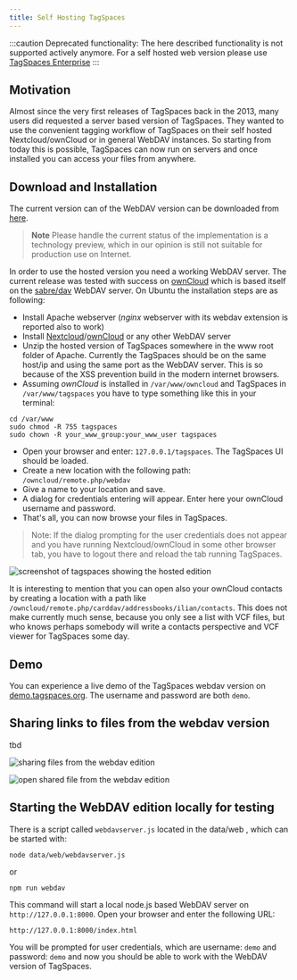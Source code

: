 ```yaml
---
title: Self Hosting TagSpaces
---
```


:::caution
Deprecated functionality: The here described functionality is not supported actively anymore. For a self hosted web version please use [TagSpaces Enterprise](https://www.tagspaces.org/products/enterprise/)
:::

## Motivation

Almost since the very first releases of TagSpaces back in the 2013, many users did requested a server based version of TagSpaces. They wanted to use the convenient tagging workflow of TagSpaces on their self hosted Nextcloud/ownCloud or in general WebDAV instances. So starting from today this is possible, TagSpaces can now run on servers and once installed you can access your files from anywhere.

## Download and Installation

The current version can of the WebDAV version can be downloaded from [here](https://www.tagspaces.org/downloads/tagspaces-web.zip).

> **Note** Please handle the current status of the implementation is a technology preview, which in our opinion is still not suitable for production use on Internet.

In order to use the hosted version you need a working WebDAV server. The current release was tested with success on [ownCloud](http://owncloud.org) which is based itself on the [sabre/dav](http://sabre.io) WebDAV server. On Ubuntu the installation steps are as following:

- Install Apache webserver (_nginx_ webserver with its webdav extension is reported also to work)
- Install [Nextcloud](https://nextcloud.com/install/)/[ownCloud](https://owncloud.org/install) or any other WebDAV server
- Unzip the hosted version of TagSpaces somewhere in the www root folder of Apache. Currently the TagSpaces should be on the same host/ip and using the same port as the WebDAV server. This is so because of the XSS prevention build in the modern internet browsers.
- Assuming _ownCloud_ is installed in `/var/www/owncloud` and TagSpaces in `/var/www/tagspaces` you have to type something like this in your terminal:

```
cd /var/www
sudo chmod -R 755 tagspaces
sudo chown -R your_www_group:your_www_user tagspaces
```

- Open your browser and enter: `127.0.0.1/tagspaces`. The TagSpaces UI should be loaded.
- Create a new location with the following path: `/owncloud/remote.php/webdav`
- Give a name to your location and save.
- A dialog for credentials entering will appear. Enter here your ownCloud username and password.
- That's all, you can now browse your files in TagSpaces.

> Note: If the dialog prompting for the user credentials does not appear and you have running Nextcloud/ownCloud in some other browser tab, you have to logout there and reload the tab running TagSpaces.

![screenshot of tagspaces showing the hosted edition](/media/tagspaces-webdav-edition.png)

It is interesting to mention that you can open also your ownCloud contacts by creating a location with a path like `/owncloud/remote.php/carddav/addressbooks/ilian/contacts`. This does not make currently much sense, because you only see a list with VCF files, but who knows perhaps somebody will write a contacts perspective and VCF viewer for TagSpaces some day.

## Demo

You can experience a live demo of the TagSpaces webdav version on [demo.tagspaces.org](http://demo.tagspaces.org). The username and password are both `demo`.

## Sharing links to files from the webdav version

tbd

![sharing files from the webdav edition](/media/tagspaces-webdav-edition-sharing.png)

![open shared file from the webdav edition](/media/tagspaces-webdav-sharing-open.png)

## Starting the WebDAV edition locally for testing

There is a script called `webdavserver.js` located in the data/web , which can be started with:

    node data/web/webdavserver.js

or

    npm run webdav

This command will start a local node.js based WebDAV server on `http://127.0.0.1:8000`. Open your browser and enter the following URL:

    http://127.0.0.1:8000/index.html

You will be prompted for user credentials, which are username: `demo` and password: `demo` and now you should be able to work with the WebDAV version of TagSpaces.
